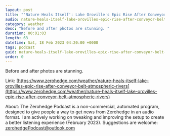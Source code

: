 ```yaml
---
layout: post
title: "'Nature Heals Itself': Lake Oroville's Epic Rise After Conveyor Belt Of Atmospheric Rivers"
audio: nature-heals-itself-lake-orovilles-epic-rise-after-conveyor-belt-atmospheric-rivers-0
category: weather
desc: "Before and after photos are stunning. "
duration: 00:01:03
length: 63
datetime: Sat, 18 Feb 2023 04:20:00 +0000
tags: podcast
guid: nature-heals-itself-lake-orovilles-epic-rise-after-conveyor-belt-atmospheric-rivers-0
order: 0
---
```

Before and after photos are stunning. 

Link: [https://www.zerohedge.com/weather/nature-heals-itself-lake-orovilles-epic-rise-after-conveyor-belt-atmospheric-rivers](https://www.zerohedge.com/weather/nature-heals-itself-lake-orovilles-epic-rise-after-conveyor-belt-atmospheric-rivers)

About: The Zerohedge Podcast is a non-commercial, automated program, designed to give people a way to get news from Zerohedge in an audio format.  I am actively working on tweaking and improving the setup to create a better listening experience (February 2023).  Suggestions are welcome: [zerohedgePodcast@outlook.com](mailto:zerohedgePodcast@outlook.com)